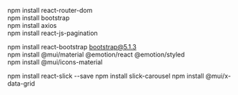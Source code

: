 npm install react-router-dom <br>
npm install bootstrap <br>
npm install axios <br>
npm install react-js-pagination <br>

npm install react-bootstrap bootstrap@5.1.3 <br/>
npm install @mui/material @emotion/react @emotion/styled  <br/>
npm install @mui/icons-material <br/>

npm install react-slick --save
npm install slick-carousel
npm install @mui/x-data-grid

